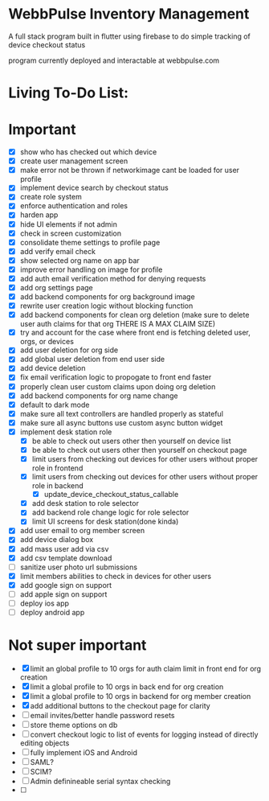 # WebbPulse Inventory Management

A full stack program built in flutter using firebase to do simple tracking of device checkout status

program currently deployed and interactable at webbpulse.com

# Living To-Do List:

# Important

- [x]  show who has checked out which device
- [x]  create user management screen
- [x]  make error not be thrown if networkimage cant be loaded for user profile
- [x]  implement device search by checkout status
- [x]  create role system
- [x]  enforce authentication and roles
- [x]  harden app
- [x]  hide UI elements if not admin
- [x]  check in screen customization
- [x]  consolidate theme settings to profile page
- [x]  add verify email check
- [x]  show selected org name on app bar
- [x]  improve error handling on image for profile
- [x]  add auth email verification method for denying requests
- [x]  add org settings page
- [x]  add backend components for org background image
- [x]  rewrite user creation logic without blocking function
- [x]  add backend components for clean org deletion (make sure to delete user auth claims for that org THERE IS A MAX CLAIM SIZE)
- [x]  try and account for the case where front end is fetching deleted user, orgs, or devices
- [x]  add user deletion for org side
- [x]  add global user deletion from end user side
- [x]  add device deletion
- [x]  fix email verification logic to propogate to front  end faster
- [x]  properly clean user custom claims upon doing org deletion
- [x]  add backend components for org name change
- [x]  default to dark mode
- [x]  make sure all text controllers are handled properly as stateful
- [x]  make sure all async buttons use custom async button widget
- [x]  implement desk station role
    - [x]  be able to check out users other then yourself on device list
    - [x]  be able to check out users other then yourself on checkout page
    - [x]  limit users from checking out devices for other users without proper role in frontend
    - [x]  limit users from checking out devices for other users without proper role in backend
        - [x]  update_device_checkout_status_callable
    - [x]  add desk station to role selector
    - [x]  add backend role change logic for role selector
    - [x]  limit UI screens for desk station(done kinda)
- [x]  add user email to org member screen
- [x]  add device dialog box
- [x]  add mass user add via csv
- [x]  add csv template download
- [ ]  sanitize user photo url submissions
- [x]  limit members abilities to check in devices for other users
- [x]  add google sign on support
- [ ]  add apple sign on support
- [ ]  deploy ios app
- [ ]  deploy android app

# Not super important

- [x]  limit an global profile to 10 orgs for auth claim limit in front end for org creation
- [x]  limit a global profile to 10 orgs in back end for org creation
- [x]  limit a global profile to 10 orgs in backend for org member creation
- [x]  add additional buttons to the checkout page for clarity
- [ ]  email invites/better handle password resets
- [ ]  store theme options on db
- [ ]  convert checkout logic to list of events for logging instead of directly editing objects
- [ ]  fully implement iOS and Android
- [ ]  SAML?
- [ ]  SCIM?
- [ ]  Admin definineable serial syntax checking
- [ ]  



